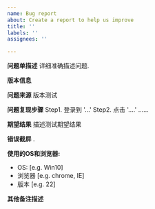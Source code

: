```yaml
---
name: Bug report
about: Create a report to help us improve
title: ''
labels: ''
assignees: ''

---
```



**问题单描述**
详细准确描述问题.

**版本信息**

**问题来源**
版本测试

**问题复现步骤**
Step1. 登录到 '...'
Step2. 点击 '....'
......

**期望结果**
描述测试期望结果

**错误截屏**
.

**使用的OS和浏览器:**
 - OS: [e.g. Win10]
 - 浏览器 [e.g. chrome, IE]
 - 版本 [e.g. 22]


**其他备注描述**

